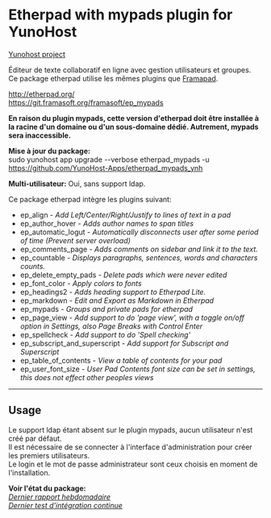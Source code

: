Etherpad with mypads plugin for YunoHost
==================

[Yunohost project](https://yunohost.org/#/)

Éditeur de texte collaboratif en ligne avec gestion utilisateurs et groupes.  
Ce package etherpad utilise les mêmes plugins que [Framapad](https://framapad.org/).

http://etherpad.org/  
https://git.framasoft.org/framasoft/ep_mypads

**En raison du plugin mypads, cette version d'etherpad doit être installée à la racine d'un domaine ou d'un sous-domaine dédié. Autrement, mypads sera inaccessible.**

**Mise à jour du package:**  
sudo yunohost app upgrade --verbose etherpad_mypads -u https://github.com/YunoHost-Apps/etherpad_mypads_ynh

**Multi-utilisateur:** Oui, sans support ldap.

Ce package etherpad intègre les plugins suivant:

- ep_align - *Add Left/Center/Right/Justify to lines of text in a pad*
- ep_author_hover - *Adds author names to span titles*
- ep_automatic_logut - *Automatically disconnects user after some period of time (Prevent server overload)*
- ep_comments_page - *Adds comments on sidebar and link it to the text.*
- ep_countable - *Displays paragraphs, sentences, words and characters counts.*
- ep_delete_empty_pads - *Delete pads which were never edited*
- ep_font_color - *Apply colors to fonts*
- ep_headings2 - *Adds heading support to Etherpad Lite.*
- ep_markdown - *Edit and Export as Markdown in Etherpad*
- ep_mypads - *Groups and private pads for etherpad*
- ep_page_view - *Add support to do 'page view', with a toggle on/off option in Settings, also Page Breaks with Control Enter*
- ep_spellcheck - *Add support to do 'Spell checking'*
- ep_subscript_and_superscript - *Add support for Subscript and Superscript*
- ep_table_of_contents - *View a table of contents for your pad*
- ep_user_font_size - *User Pad Contents font size can be set in settings, this does not effect other peoples views*

---
## Usage
Le support ldap étant absent sur le plugin mypads, aucun utilisateur n'est créé par défaut.  
Il est nécessaire de se connecter à l'interface d'administration pour créer les premiers utilisateurs.  
Le login et le mot de passe administrateur sont ceux choisis en moment de l'installation.

**Voir l'état du package:**  
*[Dernier rapport hebdomadaire](https://forum.yunohost.org/t/rapport-hebdomadaire-dintegration-continue/2297)*  
*[Dernier test d'intégration continue](https://ci-apps.yunohost.org/jenkins/job/etherpad_mypads%20%28Community%29/lastBuild/consoleFull)*
